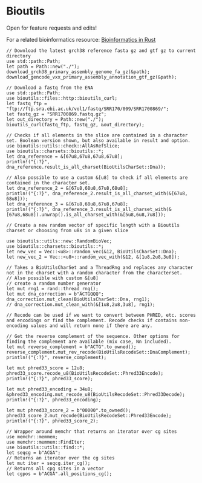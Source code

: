 # Bioutils

Open for feature requests and edits!

For a related bioinformatics resource:
[Bioinformatics in Rust](https://kana4.github.io/bioinformatics_rust_book/)

    // Download the latest grch38 reference fasta gz and gtf gz to current directory
    use std::path::Path;
    let path = Path::new("./");
    download_grch38_primary_assembly_genome_fa_gz(&path);
    download_gencode_vxx_primary_assembly_annotation_gtf_gz(&path);

    // Download a fastq from the ENA
    use std::path::Path;
    use bioutils::files::http::bioutils_curl;
    let fastq_ftp = "ftp://ftp.sra.ebi.ac.uk/vol1/fastq/SRR170/009/SRR1700869/";
    let fastq_gz = "SRR1700869.fastq.gz";
    let out_directory = Path::new("./");
    bioutils_curl(fastq_ftp, fastq_gz, &out_directory);    

    // Checks if all elements in the slice are contained in a character set. Boolean version shown, but also available in result and option.
    use bioutils::utils::check::AllAsRefSlice;
    use bioutils::charsets::bioutils::*;
    let dna_reference = &[67u8,67u8,67u8,67u8];
    println!("{:?}", dna_reference.result_is_all_charset(BioUtilsCharSet::Dna));

    // Also possible to use a custom &[u8] to check if all elements are contained in the character set.
    let dna_reference_2 = &[67u8,68u8,67u8,68u8];
    println!("{:?}", dna_reference_2.result_is_all_charset_with(&[67u8, 68u8]));
    let dna_reference_3 = &[67u8,68u8,67u8,67u8];
    println!("{:?}", dna_reference_3.result_is_all_charset_with(&[67u8,68u8]).unwrap().is_all_charset_with(&[5u8,6u8,7u8]));

    // Create a new random vector of specific length with a Bioutils charset or choosing from u8s in a given slice

    use bioutils::utils::new::RandomBioVec;
    use bioutils::charsets::bioutils::*;
    let new_vec = Vec::<u8>::random_vec(&12, BioUtilsCharSet::Dna);
    let new_vec_2 = Vec::<u8>::random_vec_with(&12, &[1u8,2u8,3u8]);

    // Takes a BioUtilsCharSet and a ThreadRng and replaces any character not in the charset with a random character from the characterset.
    // Also possible with custom &[u8]
    // create a random number generator
    let mut rng1 = rand::thread_rng(); 
    let mut dna_correction = b"ACTGQQQ";
    dna_correction.mut_clean(BioUtilsCharSet::Dna, rng1);
    // dna_correction.mut_clean_with(&[1u8,2u8,3u8], rng1);

    // Recode can be used if we want to convert between PHRED, etc. scores and encodings or find the complement. Recode checks if contains non-encoding values and will return none if there are any.

    // Get the reverse complement of the sequence. Other options for finding the complement are available (mix case, Nn included).
    let mut reverse_complement = b"ACTG".to_owned();
    reverse_complement.mut_rev_recode(BioUtilsRecodeSet::DnaComplement);
    println!("{:?}", reverse_complement);

    let mut phred33_score = 12u8;
    phred33_score.recode_u8(BioUtilsRecodeSet::Phred33Encode);
    println!("{:?}", phred33_score); 

    let mut phred33_encoding = 34u8;
    &phred33_encoding.mut_recode_u8(BioUtilsRecodeSet::Phred33Decode);
    println!("{:?}", phred33_encoding);

    let mut phred33_score_2 = b"00000".to_owned();
    phred33_score_2.mut_recode(BioUtilsRecodeSet::Phred33Encode);
    println!("{:?}", phred33_score_2);

    // Wrapper around memchr that returns an iterator over cg sites
    use memchr::memmem;
    use memchr::memmem::FindIter;
    use bioutils::utils::find::*;
    let seqcg = b"ACGA";
    // Returns an iterator over the cg sites
    let mut iter = seqcg.iter_cg();
    // Returns all cpg sites in a vector
    let cgpos = b"ACGA".all_positions_cg();